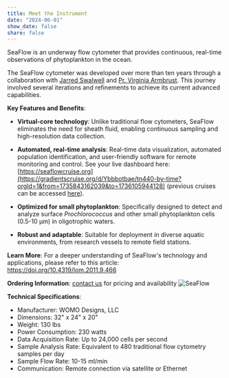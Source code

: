 ```yaml
---
title: Meet the Instrument
date: "2024-06-01"
show_date: false
share: false
---
```


SeaFlow is an underway flow cytometer that provides continuous, real-time observations of phytoplankton in the ocean. 

<!--more--> 
The SeaFlow cytometer was developed over more than ten years through a collaboration with [Jarred Swalwell](https://armbrustlab.ocean.washington.edu/people/swalwell/) and [Pr. Virginia Armbrust](https://armbrustlab.ocean.washington.edu/people/armbrust/). This journey involved several iterations and refinements to achieve its current advanced capabilities.


**Key Features and Benefits**:
* **Virtual-core technology**: Unlike traditional flow cytometers, SeaFlow eliminates the need for sheath fluid, enabling continuous sampling and high-resolution data collection.   
* **Automated, real-time analysis**: Real-time data visualization, automated population identification, and user-friendly software for remote monitoring and control. See your live dashboard here: [https://seaflowcruise.org](https://gradientscruise.org/d/Ybbbotbae/tn440-by-time?orgId=1&from=1735843162039&to=1736105944128) (previous cruises can be accessed [here](https://gradientscruise.org/d/Ybbbotbae/tn440-by-time?orgId=1&search=open&folder=current)).

* **Optimized for small phytoplankton**: Specifically designed to detect and analyze surface *Prochlorococcus* and other small phytoplankton cells (0.5-10 µm) in oligotrophic waters.    
* **Robust and adaptable**: Suitable for deployment in diverse aquatic environments, from research vessels to remote field stations.    


**Learn More**:
For a deeper understanding of SeaFlow's technology and applications, please refer to this article: https://doi.org/10.4319/lom.2011.9.466


**Ordering Information**:
[contact us](mailto:ribalet@uw.edu) for pricing and availability
![SeaFlow](seaflow.png)


**Technical Specifications**:
* Manufacturer: WOMO Designs, LLC
* Dimensions: 32" x 24" x 20"
* Weight: 130 lbs
* Power Consumption: 230 watts
* Data Acquisition Rate: Up to 24,000 cells per second
* Sample Analysis Rate: Equivalent to 480 traditional flow cytometry samples per day
* Sample Flow Rate: 10-15 ml/min
* Communication: Remote connection via satellite or Ethernet
